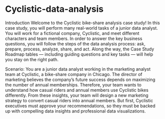 # Cyclistic-data-analysis
Introduction Welcome to the Cyclistic bike-share analysis case study! In this case study, you will perform many real-world tasks of a junior data analyst. You will work for a fictional company, Cyclistic, and meet different characters and team members. In order to answer the key business questions, you will follow the steps of the data analysis process: ask, prepare, process, analyze, share, and act. Along the way, the Case Study Roadmap tables — including guiding questions and key tasks — will help you stay on the right path.

Scenario:
You are a junior data analyst working in the marketing analyst team at Cyclistic, a bike-share company in Chicago. The director of marketing believes the company’s future success depends on maximizing the number of annual memberships. Therefore, your team wants to understand how casual riders and annual members use Cyclistic bikes differently. From these insights, your team will design a new marketing strategy to convert casual riders into annual members. But first, Cyclistic executives must approve your recommendations, so they must be backed up with compelling data insights and professional data visualizations.
